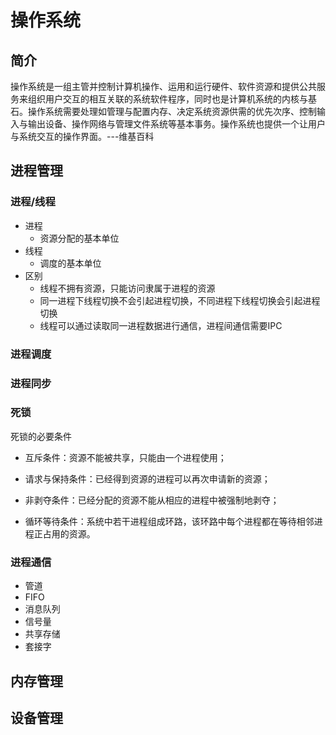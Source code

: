 # 操作系统

## 简介

操作系统是一组主管并控制计算机操作、运用和运行硬件、软件资源和提供公共服务来组织用户交互的相互关联的系统软件程序，同时也是计算机系统的内核与基石。操作系统需要处理如管理与配置内存、决定系统资源供需的优先次序、控制输入与输出设备、操作网络与管理文件系统等基本事务。操作系统也提供一个让用户与系统交互的操作界面。---维基百科

## 进程管理

### 进程/线程

+ 进程
  + 资源分配的基本单位
+ 线程
  + 调度的基本单位
+ 区别
  + 线程不拥有资源，只能访问隶属于进程的资源
  + 同一进程下线程切换不会引起进程切换，不同进程下线程切换会引起进程切换
  + 线程可以通过读取同一进程数据进行通信，进程间通信需要IPC

### 进程调度



### 进程同步

### 死锁

死锁的必要条件

+ 互斥条件：资源不能被共享，只能由一个进程使用；

+ 请求与保持条件：已经得到资源的进程可以再次申请新的资源；

+ 非剥夺条件：已经分配的资源不能从相应的进程中被强制地剥夺；

+ 循环等待条件：系统中若干进程组成环路，该环路中每个进程都在等待相邻进程正占用的资源。

### 进程通信

+ 管道
+ FIFO
+ 消息队列
+ 信号量
+ 共享存储
+ 套接字

## 内存管理

## 设备管理



